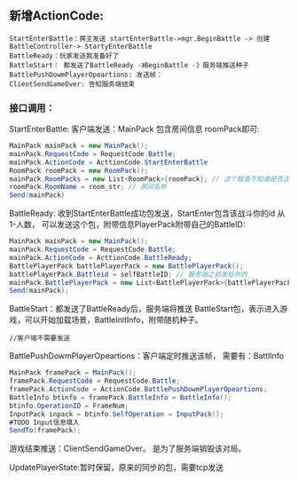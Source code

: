 ## 新增ActionCode:

    StartEnterBattle：房主发送 startEnterBattle->mgr.BeginBattle -> 创建BattleController-> StartyEnterBattle
    BattleReady：玩家发送我准备好了
    BattleStart： 都发送了BattleReady -》BeginBattle -》服务端推送种子
    BattlePushDowmPlayerOpeartions: 发送帧：
    ClientSendGameOver: 告知服务端结束

### 接口调用：

StartEnterBattle: 客户端发送：MainPack 包含房间信息 roomPack即可:

```cs
MainPack mainPack = new MainPack();
mainPack.RequestCode = RequestCode.Battle;
mainPack.ActionCode = ActtionCode.StartEnterBattle
RoomPack roomPack = new RoomPack();
mainPack.RoomPacks = new List<RoomPack>{roomPack}; // 这个赋值不知道是否正确
roomPack.RoomName = room_str; // 房间名称
Send(mainPack)
```

BattleReady: 收到StartEnterBattle成功包发送，StartEnter包含该战斗你的id 从1-人数， 可以发送这个包，附带信息PlayerPack附带自己的BattleID:

```cs
MainPack mainPack = new MainPack();
mainPack.RequestCode = RequestCode.Battle;
mainPack.ActionCode = ActtionCode.BattleReady;
BattlePlayerPack battlePlayerPack = new BattlePlayerPack();
battlePlayerPack.Battleid = selfBattleID; // 服务端之前发给你的
mainPack.BattlePlayerPack = new List<BattlePlayerPack>{battlePlayerPack};
Send(mainPack);
```

BattleStart：都发送了BattleReady后，服务端将推送 BattleStart包，表示进入游戏，可以开始加载场景，BattleInitInfo，附带随机种子。

```
//客户端不需要发送
```

BattlePushDowmPlayerOpeartions：客户端定时推送该帧， 需要有：BattlInfo

```CS
MainPack framePack = MainPack();
framePack.RequestCode = RequestCode.Battle;
framePack.ActionCode = ActionCode.BattlePushDowmPlayerOpeartions;
BattleInfo btinfo = framePack.BattleInfo = BattleInfo();
btinfo.OperationID = FrameNum;
InputPack inpack = btinfo.SelfOperation = InputPack();
#TODO Input信息填入
SendTo(framePack);
```

游戏结束推送：ClientSendGameOver。 是为了服务端销毁该对局。

UpdatePlayerState:暂时保留，原来的同步的包，需要tcp发送
